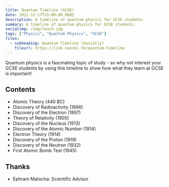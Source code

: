```yaml
---
title: Quantum Timeline (GCSE)
date: 2022-12-17T15:00:00.000Z
description: A timeline of quantum physics for GCSE students.
summary: A timeline of quantum physics for GCSE students.
socialimg: /img/teach.jpg
tags: ["Physics", "Quantum Physics", "GCSE"]
files:
  - subheading: Quantum Timeline (Genially)
    fileurl: https://link.neoski.tk/quantum-timeline
---
```


Quantum physics is a fascinating topic of study - so why not interest your GCSE students by using this timeline to show how what they learn at GCSE is important!

## Contents

- Atomic Theory (440 BC)
- Discovery of Radioactivity (1896)
- Discovery of the Electron (1897)
- Theory of Relativity (1905)
- Discovery of the Nucleus (1913)
- Discovery of the Atomic Number (1914)
- Electron Theory (1914)
- Discovery of the Proton (1919)
- Discovery of the Neutron (1932)
- First Atomic Bomb Test (1945)

## Thanks

- Ephram Matocha: Scientific Advisor
